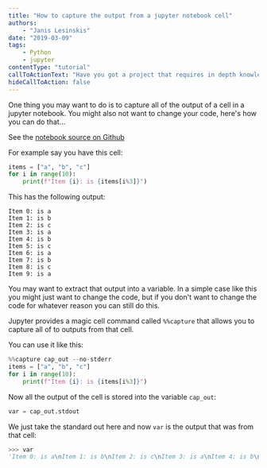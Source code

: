 ```yaml
---
title: "How to capture the output from a jupyter notebook cell"
authors:
    - "Janis Lesinskis"
date: "2019-03-09"
tags:
    - Python
    - jupyter
contentType: "tutorial"
callToActionText: "Have you got a project that requires in depth knowledge of Python or Jupyter notebooks? We'd love to hear about it so fill in the form below with some details."
hideCallToAction: false
---
```


One thing you may want to do is to capture all of the output of a cell in a jupyter notebook.
You might also not want to change your code, here's how you can do that...

<!-- end excerpt -->

See the [notebook source on Github](https://github.com/CustomProgrammingSolutions/jupyter_examples/blob/master/CaptureOutputFromCell.ipynb)

For example say you have this cell:

```python
items = ["a", "b", "c"]
for i in range(10):
    print(f"Item {i}: is {items[i%3]}")
```

This has the following output:

```
Item 0: is a
Item 1: is b
Item 2: is c
Item 3: is a
Item 4: is b
Item 5: is c
Item 6: is a
Item 7: is b
Item 8: is c
Item 9: is a
```

You may want to extract that output into a variable. In a simple case like this you might just want to change the code, but if you don't want to change the code for whatever reason you can still do this.

Jupyter provides a magic cell command called `%%capture` that allows you to capture all of to outputs from that cell.

You can use it like this:

```python
%%capture cap_out --no-stderr
items = ["a", "b", "c"]
for i in range(10):
    print(f"Item {i}: is {items[i%3]}")
```

Now all the output of the cell is stored into the variable `cap_out`:

```python
var = cap_out.stdout
```

We just take the standard out here and now `var` is the output that was from that cell:

``` python
>>> var
'Item 0: is a\nItem 1: is b\nItem 2: is c\nItem 3: is a\nItem 4: is b\nItem 5: is c\nItem 6: is a\nItem 7: is b\nItem 8: is c\nItem 9: is a\n'
```
